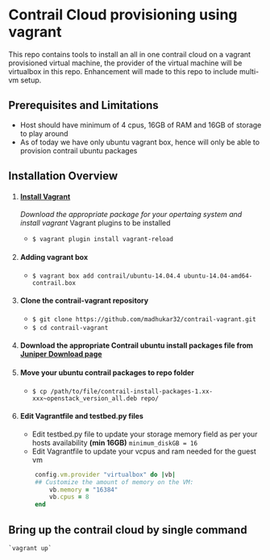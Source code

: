 # Contrail Cloud provisioning using vagrant

This repo contains tools to install an all in one contrail cloud on a vagrant provisioned virtual machine, the provider of the virtual machine will be virtualbox in this repo. Enhancement will made to this repo to include multi-vm setup.

## Prerequisites and Limitations
* Host should have minimum of 4 cpus, 16GB of RAM and 16GB of storage to play around 
* As of today we have only ubuntu vagrant box, hence will only be able to provision contrail ubuntu packages 

## Installation Overview

1. #### [Install Vagrant](https://www.vagrantup.com/downloads.html)
   _Download the appropriate package for your opertaing system and install vagrant_
   Vagrant plugins to be installed
	* `$ vagrant plugin install vagrant-reload`

2. #### Adding vagrant box 
   * `$ vagrant box add contrail/ubuntu-14.04.4 ubuntu-14.04-amd64-contrail.box`

3. #### Clone the contrail-vagrant repository
   * `$ git clone https://github.com/madhukar32/contrail-vagrant.git`
   * `$ cd contrail-vagrant`

4. #### Download the appropriate Contrail ubuntu install packages file from [Juniper Download page](http://www.juniper.net/support/downloads/?p=contrail#sw)

5. #### Move your ubuntu contrail packages to repo folder
   * `$ cp /path/to/file/contrail-install-packages-1.xx-xxx~openstack_version_all.deb repo/`

6. #### Edit Vagrantfile and testbed.py files
	* Edit testbed.py file to update your storage memory field as per your hosts availability **(min 16GB)**
			`minimum_diskGB = 16` 
	* Edit Vagrantfile to update your vcpus and ram needed for the guest vm
	```ruby
		config.vm.provider "virtualbox" do |vb|
		## Customize the amount of memory on the VM:
			vb.memory = "16384"
			vb.cpus = 8
		end
	```

## Bring up the contrail cloud by single command
	`vagrant up`

